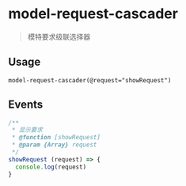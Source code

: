 # model-request-cascader

> 模特要求级联选择器

## Usage
```pug
model-request-cascader(@request="showRequest")
```

## Events
```js
/**
 * 显示要求
 * @function [showRequest]
 * @param {Array} request
 */
showRequest (request) => {
  console.log(request)
}
```
